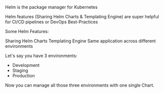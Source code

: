 Helm is the package manager for Kubernetes

Helm features (Sharing Helm Charts & Templating Engine) are super helpful for CI/CD pipelines or DevOps Best-Practices

Some Helm Features:

Sharing Helm Charts
Templating Engine
Same application across different environments

Let's say you have 3 environments:

- Development
- Staging
- Production

Now you can manage all those three environments with one single Chart.



